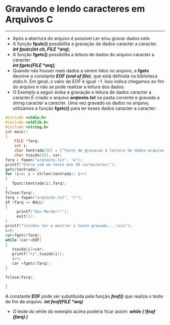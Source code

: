 # Gravando e lendo caracteres em Arquivos C
---
+ Após a abertura do arquivo é possível Ler e/ou gravar dados nele.
+ A função <b>fputc()</b> possibilita a gravação de dados caracter a caracter. </br>
              <em><b>int fputc(int ch, FILE *arq);</b></em>
+ A função <b>fgetc()</b> possibilita a leitura de dados do arquivo caracter a caracter. </br>
              <em><b>int fgetc(FILE *arq);</b></em>     
+ Quando não houver mais dados a serem lidos no arquivo, a <b>fgetc</b> devolve a constante <em><b>EOF (end of file)</b></em>, que está definida na biblioteca stdio.h. Em geral, o valor de EOF é igual −1. Isso indica chegamos ao fim do arquivo e não se pode realizar a leitura dos dados.
+ O Exemplo a seguir exibe a gravação e leitura de dados caracter a caracter.É criado o arquivo <b>arqtexto.txt</b> na pasta corrente e gravada a string caracter a caracter. Uma vez gravado os dados no arquivo, utilizamos a função <b>fgetc()</b> para ler esses dados caracter a caracter:
``` C runnable
#include <stdio.h>
#include <stdlib.h>
#include <string.h>
int main()
{
    FILE *farq;
    int i;
    char tentrada[50] = {"Teste de gravacao e leitura de dados-arquivo texto"};
    char tsaida[50], car;
farq = fopen("arqtexto.txt", "w");
printf("Entre com um texto ate 50 cartacteres:");
gets(tentrada);
for (i=0; i < strlen(tentrada); i++)
{
   fputc(tentrada[i],farq);
}
fclose(farq);
farq = fopen("arqtexto.txt", "r");
if (farq == NULL)
{
     printf("Deu Merda!!!");
     exit(1);
}
printf("\n\nVou ler e mostrar o texto gravado....\n\n");
i=0;
car=fgetc(farq);
while (car!=EOF)
{
   tsaida[i]=car;
   printf("%c",tsaida[i]);
   i++;
   car =fgetc(farq);
}

fclose(farq);

}
```
 A constante <b>EOF</b> pode ser substituida pela função <b><em>feof()</em></b> que realiza o teste de fim de arquivo.
 <b><em>int feof(FILE *arq)</em></b>
 + O teste do while do exemplo acima poderia ficar assim: <b><em>while ( !feof (farq) )</em></b>
 
